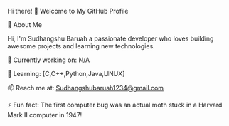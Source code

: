 Hi there! 👋 Welcome to My GitHub Profile

🚀 About Me

Hi, I'm Sudhangshu Baruah a passionate developer who loves building awesome projects and learning new technologies.

🔭 Currently working on: N/A

🌱 Learning: [C,C++,Python,Java,LINUX]

📫 Reach me at: Sudhangshubaruah1234@gmail.com

⚡ Fun fact: The first computer bug was an actual moth stuck in a Harvard Mark II computer in 1947!
